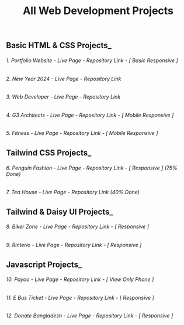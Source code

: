 <h1 align="center">All Web Development Projects</h1>
<br>

## Basic HTML & CSS Projects_

<h6>1. Portfolio Website - <a style="text-decoration:none" href="https://tamiim-iqbal.github.io/Portfolio-Website/">Live Page</a> - <a style="text-decoration:none" href="https://github.com/Tamiim-Iqbal/Portfolio-Website">Repository Link</a> - [ Basic Responsive ] </h6>

<h6>2. New Year 2024 - <a style="text-decoration:none" href="https://tamiim-iqbal.github.io/New-Year-2024/">Live Page</a> - <a style="text-decoration:none" href="https://github.com/Tamiim-Iqbal/New-Year-2024">Repository Link</a> </h6>

<h6>3. Web Developer - <a style="text-decoration:none" href="https://tamiim-iqbal.github.io/Web-Developer/">Live Page</a> - <a style="text-decoration:none" href="https://github.com/Tamiim-Iqbal/Web-Developer">Repository Link</a> </h6>

<h6>4. G3 Architects - <a style="text-decoration:none" href="https://tamiim-iqbal.github.io/G3-Architects/" target="_blank">Live Page</a> - <a style="text-decoration:none" href="https://github.com/Tamiim-Iqbal/G3-Architects">Repository Link</a> - [ Mobile Responsive ] </h6>

<h6>5. Fitness - <a style="text-decoration:none" href="https://tamiim-iqbal.github.io/Fitness/
">Live Page</a> - <a style="text-decoration:none" href="https://github.com/Tamiim-Iqbal/Fitness">Repository Link</a> - [ Mobile Responsive ] </h6> 


## Tailwind CSS Projects_

<h6>6. Penguin Fashion - <a style="text-decoration:none" href="https://tamiim-iqbal.github.io/Penguin-Fashion/
">Live Page</a> - <a style="text-decoration:none" href="https://github.com/Tamiim-Iqbal/Penguin-Fashion">Repository Link</a> - [ Responsive ] (75% Done)</h6>

<h6>7. Tea House - <a style="text-decoration:none" href="https://tamiim-iqbal.github.io/Tea-House/">Live Page</a> - <a style="text-decoration:none" href="https://github.com/Tamiim-Iqbal/Tea-House">Repository Link</a> (40% Done)</h6> 


## Tailwind & Daisy UI Projects_

<h6>8. Biker Zone - <a style="text-decoration:none" href="https://tamiim-iqbal.github.io/Biker-Zone/">Live Page</a> - <a style="text-decoration:none" href="https://github.com/Tamiim-Iqbal/Biker-Zone">Repository Link</a> - [ Responsive ]</h6> 

<h6>9. Rinterio - <a style="text-decoration:none" href="https://tamiim-iqbal.github.io/Rinterio/">Live Page</a> - <a style="text-decoration:none" href="https://github.com/Tamiim-Iqbal/Rinterio">Repository Link</a> - [ Responsive ]</h6> 


## Javascript Projects_
<h6>10. Payoo - <a style="text-decoration:none" href="https://tamiim-iqbal.github.io/Payoo/">Live Page</a> - <a style="text-decoration:none" href="https://github.com/Tamiim-Iqbal/Payoo">Repository Link</a> - [ View Only Phone ]</h6> 

<h6>11. E Bus Ticket - <a style="text-decoration:none" href="https://tamiim-iqbal.github.io/E-Bus-Ticket/">Live Page</a> - <a style="text-decoration:none" href="https://github.com/Tamiim-Iqbal/E-Bus-Ticket">Repository Link</a> - [ Responsive ]</h6> 

<h6>12. Donate Bangladesh - <a style="text-decoration:none" href="https://tamiim-iqbal.github.io/Donate-Bangladesh/">Live Page</a> - <a style="text-decoration:none" href="https://github.com/Tamiim-Iqbal/Donate-Bangladesh">Repository Link</a> - [ Responsive ]</h6> 
